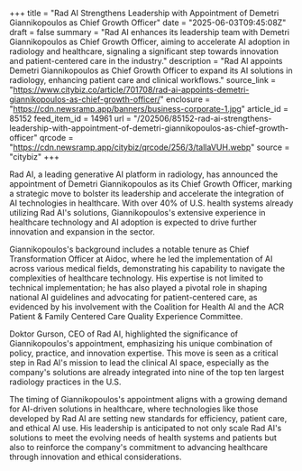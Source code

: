+++
title = "Rad AI Strengthens Leadership with Appointment of Demetri Giannikopoulos as Chief Growth Officer"
date = "2025-06-03T09:45:08Z"
draft = false
summary = "Rad AI enhances its leadership team with Demetri Giannikopoulos as Chief Growth Officer, aiming to accelerate AI adoption in radiology and healthcare, signaling a significant step towards innovation and patient-centered care in the industry."
description = "Rad AI appoints Demetri Giannikopoulos as Chief Growth Officer to expand its AI solutions in radiology, enhancing patient care and clinical workflows."
source_link = "https://www.citybiz.co/article/701708/rad-ai-appoints-demetri-giannikopoulos-as-chief-growth-officer/"
enclosure = "https://cdn.newsramp.app/banners/business-corporate-1.jpg"
article_id = 85152
feed_item_id = 14961
url = "/202506/85152-rad-ai-strengthens-leadership-with-appointment-of-demetri-giannikopoulos-as-chief-growth-officer"
qrcode = "https://cdn.newsramp.app/citybiz/qrcode/256/3/tallaVUH.webp"
source = "citybiz"
+++

<p>Rad AI, a leading generative AI platform in radiology, has announced the appointment of Demetri Giannikopoulos as its Chief Growth Officer, marking a strategic move to bolster its leadership and accelerate the integration of AI technologies in healthcare. With over 40% of U.S. health systems already utilizing Rad AI's solutions, Giannikopoulos's extensive experience in healthcare technology and AI adoption is expected to drive further innovation and expansion in the sector.</p><p>Giannikopoulos's background includes a notable tenure as Chief Transformation Officer at Aidoc, where he led the implementation of AI across various medical fields, demonstrating his capability to navigate the complexities of healthcare technology. His expertise is not limited to technical implementation; he has also played a pivotal role in shaping national AI guidelines and advocating for patient-centered care, as evidenced by his involvement with the Coalition for Health AI and the ACR Patient & Family Centered Care Quality Experience Committee.</p><p>Doktor Gurson, CEO of Rad AI, highlighted the significance of Giannikopoulos's appointment, emphasizing his unique combination of policy, practice, and innovation expertise. This move is seen as a critical step in Rad AI's mission to lead the clinical AI space, especially as the company's solutions are already integrated into nine of the top ten largest radiology practices in the U.S.</p><p>The timing of Giannikopoulos's appointment aligns with a growing demand for AI-driven solutions in healthcare, where technologies like those developed by Rad AI are setting new standards for efficiency, patient care, and ethical AI use. His leadership is anticipated to not only scale Rad AI's solutions to meet the evolving needs of health systems and patients but also to reinforce the company's commitment to advancing healthcare through innovation and ethical considerations.</p>